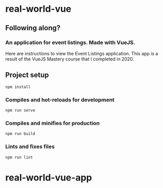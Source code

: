 # real-world-vue

## Following along?

### An application for event listings. Made with VueJS.

Here are instructions to view the Event Listings application. This app is a result of the VueJS Mastery course that I completed in 2020.

## Project setup

```
npm install
```

### Compiles and hot-reloads for development

```
npm run serve
```

### Compiles and minifies for production

```
npm run build
```

### Lints and fixes files

```
npm run lint
```
# real-world-vue-app
